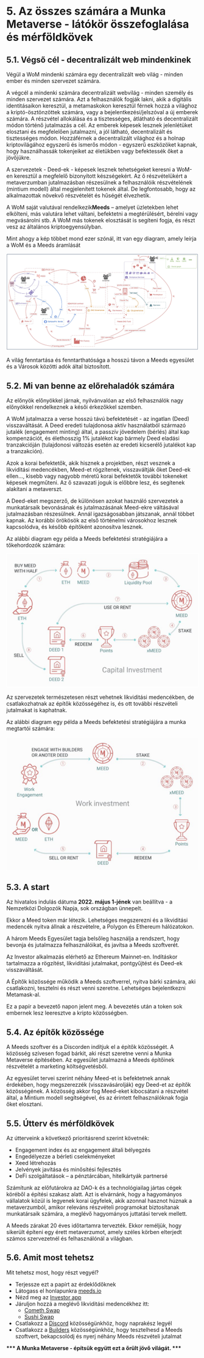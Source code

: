 # 5. Az összes számára a Munka Metaverse - látókör összefoglalása és mérföldkövek

## 5.1. Végső cél - decentralizált web mindenkinek

Végül a WoM mindenki számára egy decentralizált web világ - minden ember és minden szervezet számára.

A végcél a mindenki számára decentralizált webvilág - minden személy és minden szervezet számára. Azt a felhasználók fogják lakni, akik a digitális identitásaikon keresztül, a metamaskokon keresztül férnek hozzá a világhoz a kriptó-ösztönzöttek számára, vagy a bejelentkezési/jelszóval a új emberek számára. A részvétel allokálása és a tisztességes, átlátható és decentralizált módon történő jutalmazás a cél. Az emberek képesek lesznek jelenlétüket elosztani és megfelelően jutalmazni, a jól látható, decentralizált és tisztességes módon. Hozzáférnek a decentralizált világhoz és a holnap kriptovilágához egyszerű és ismerős módon - egyszerű eszközöket kapnak, hogy használhassák tokenjeiket az életükben vagy befektessék őket a jövőjükre.

A szervezetek - Deed-ek - képesek lesznek tehetségeket keresni a WoM-en keresztül a megfelelő bizonyított készségekért. Az ő részvételükért a metaverzumban jutalmazásban részesülnek a felhasználóik részvételének (mintium modell) által megjelenített tokenek által. De legfontosabb, hogy az alkalmazottak növekvő részvételét és hűségét élvezhetik.

A WoM saját valutával rendelkezik**Meeds** – amelyet üzletekben lehet elkölteni, más valutára lehet váltani, befektetni a megtérülésért, bérelni vagy megvásárolni stb. A WoM más tokenek elosztását is segíteni fogja, és részt vesz az általános kriptoegyensúlyban.

Mint ahogy a kép többet mond ezer szónál, itt van egy diagram, amely leírja a WoM és a Meeds áramlását

![WoM és Meed áramlatok](en/img/wom-flows.png)

A világ fenntartása és fenntarthatósága a hosszú távon a Meeds egyesület és a Városok közötti adók által biztosított.

## 5.2. Mi van benne az előrehaladók számára

Az előnyök előnyökkel járnak, nyilvánvalóan az első felhasználók nagy előnyökkel rendelkeznek a késői érkezőkkel szemben.

A WoM jutalmazza a verse hosszú távú befektetését - az ingatlan (Deed) visszaváltását. A Deed eredeti tulajdonosa aktív használatból származó jutalék (engagement minting) által, a passzív jövedelem (bérlés) által kap kompenzációt, és élethosszig 1% jutalékot kap bármely Deed eladási tranzakcióján (tulajdonosi változás esetén az eredeti kicserélő jutalékot kap a tranzakción).

Azok a korai befektetők, akik hisznek a projektben, részt vesznek a likviditási medencékben, Meed-et rögzítenek, visszaváltják őket Deed-ek ellen..., kisebb vagy nagyobb méretű korai befektetők további tokeneket képesek megműteni. Az ő szavazati joguk is előbbre lesz, és segítenek alakítani a metaverszt.

A Deed-eket megszerző, de különösen azokat használó szervezetek a munkatársaik bevonásának és jutalmazásának Meed-ekre váltásával jutalmazásban részesülnek. Annál igazságosabban játszanak, annál többet kapnak. Az korábbi örökösök az első történelmi városokhoz lesznek kapcsolódva, és később építőként azonosítva lesznek.

Az alábbi diagram egy példa a Meeds befektetési stratégiájára a tőkehordozók számára:

![Meeds befektetési stratégiája tőkehordozók számára](en/img/invest-capital.png)

Az szervezetek természetesen részt vehetnek likviditási medencékben, de csatlakozhatnak az építők közösségéhez is, és ott további részvételi jutalmakat is kaphatnak.

Az alábbi diagram egy példa a Meeds befektetési stratégiájára a munka megtartói számára:

![Meeds befektetési stratégiája a munka megtartói számára](en/img/invest-work.png)

## 5.3. A start

Az hivatalos indulás dátuma **2022. május 1-jének** van beállítva - a Nemzetközi Dolgozók Napja, sok országban ünnepelt.

Ekkor a Meed token már létezik. Lehetséges megszerezni és a likviditási medencék nyitva állnak a részvételre, a Polygon és Ethereum hálózatokon.

A három Meeds Egyesület tagja belsőleg használja a rendszert, hogy bevonja és jutalmazza felhasználóikat, és javítsa a Meeds szoftverét.

Az Investor alkalmazás elérhető az Ethereum Mainnet-en. Indításkor tartalmazza a rögzítést, likviditási jutalmakat, pontgyűjtést és Deed-ek visszaváltását.

A Építők közössége működik a Meeds szoftverrel, nyitva bárki számára, aki csatlakozni, tesztelni és részt venni szeretne. Lehetséges bejelentkezni Metamask-al.

Ez a papír a bevezető napon jelent meg. A bevezetés után a token sok embernek lesz leeresztve a kripto közösségben.

## 5.4. Az építők közössége

A Meeds szoftver és a Discorden indítjuk el a építők közösségét. A közösség szívesen fogad bárkit, aki részt szeretne venni a Munka Metaverse építésében. Az egyesület jutalmazná a Meeds építőinek részvételét a marketing költségvetésből.

Az egyesület tervei szerint néhány Meed-et is befektetnek annak érdekében, hogy megszerezzék (visszavásárolják) egy Deed-et az építők közösségének. A közösség akkor fog Meed-eket kibocsátani a részvétel által, a Mintium modell segítségével, és az érintett felhasználóknak fogja őket elosztani.

## 5.5. Útterv és mérföldkövek

Az útterveink a következő prioritásrend szerint követnék:

- Engagement index és az engagement általi bélyegzés
- Engedélyezze a bérleti cselekményeket
- Xeed létrehozás
- Jelvények javítása és minősítési fejlesztés
- DeFi szolgáltatások – a pénztárcában, hitelkártyák partnersé

Számítunk az előfutárokra az DAO-k és a technológiailag jártas cégek köréből a építési szakasz alatt. Azt is elvárnánk, hogy a hagyományos vállalatok közül is legyenek korai ügyfelek, akik azonnal hasznot húznak a metaverzumból, amikor releváns részvételi programokat biztosítanak munkatársaik számára, a meglévő hagyományos juttatási tervek mellett.

A Meeds zárakat 20 éves időtartamra tervezték. Ekkor reméljük, hogy sikerült építeni egy érett metaverzumot, amely széles körben elterjedt számos szervezetnél és felhasználónál a világban.

## 5.6. Amit most tehetsz

Mit tehetsz most, hogy részt vegyél?

- Terjessze ezt a papírt az érdeklődőknek
- Látogass el honlapunkra [meeds.io](https://www.meeds.io/)
- Nézd meg az [Investor app](https://meeds.io/investors)
- Járuljon hozzá a meglévő likviditási medencékhez itt:
  - [Cometh Swap](https://swap.cometh.io/)
  - [Sushi Swap](https://sushi.com)
- Csatlakozz a [Discord](https://discord.com/invite/hAuADSq3) közösségünkhöz, hogy naprakész legyél
- Csatlakozz a [Builders](https://meeds.io/builders) közösségünkhöz, hogy tesztelhesd a Meeds szoftvert, bekapcsolódj és nyerj néhány Meeds részvételi jutalmat

**\*\*\* A Munka Metaverse - építsük együtt ezt a őrült jövő világát. \*\*\***